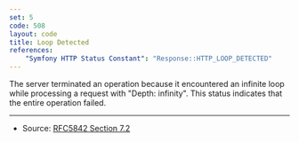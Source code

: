```yaml
---
set: 5
code: 508
layout: code
title: Loop Detected
references:
    "Symfony HTTP Status Constant": "Response::HTTP_LOOP_DETECTED"
---
```


The server terminated an operation because it encountered an infinite
loop while processing a request with "Depth: infinity". This status
indicates that the entire operation failed.

---

* Source: [RFC5842 Section 7.2][1]

[1]: <https://datatracker.ietf.org/doc/html/rfc5842#section-7.2>
